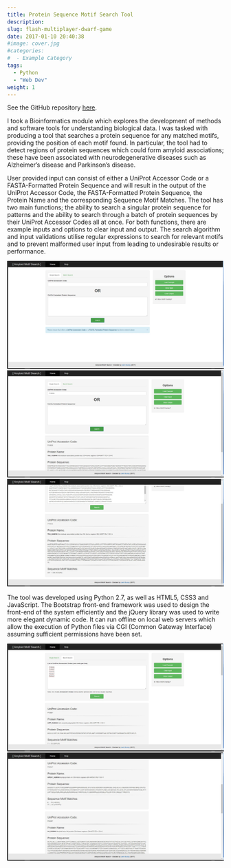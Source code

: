 ```yaml
---
title: Protein Sequence Motif Search Tool
description:
slug: flash-multiplayer-dwarf-game
date: 2017-01-10 20:40:38
#image: cover.jpg
#categories:
#  - Example Category
tags:
  - Python
  - "Web Dev"
weight: 1
---
```


See the GitHub repository [here](https://github.com/jemgunay/amyloid-motif).

I took a Bioinformatics module which explores the development of methods and software tools for understanding biological
data. I was tasked with producing a tool that searches a protein sequence for any matched motifs, providing the position
of each motif found. In particular, the tool had to detect regions of protein sequences which could form amyloid
associations; these have been associated with neurodegenerative diseases such as Alzheimer’s disease and Parkinson’s
disease.

User provided input can consist of either a UniProt Accessor Code or a FASTA-Formatted Protein Sequence and will result
in the output of the UniProt Accessor Code, the FASTA-Formatted Protein Sequence, the Protein Name and the corresponding
Sequence Motif Matches. The tool has two main functions; the ability to search a singular protein sequence for patterns
and the ability to search through a batch of protein sequences by their UniProt Accessor Codes all at once. For both
functions, there are example inputs and options to clear input and output. The search algorithm and input validations
utilise regular expressions to search for relevant motifs and to prevent malformed user input from leading to
undesirable results or performance.

![Single Search feature with empty input fields](frame.jpg) ![Single Search feature performed using a UniProt Accession Code](frame2.jpg) ![Single Search feature performed using a FASTA-formatted Protein Sequence](frame3.jpg)

The tool was developed using Python 2.7, as well as HTML5, CSS3 and JavaScript. The Bootstrap front-end framework was
used to design the front-end of the system efficiently and the jQuery library was used to write more elegant dynamic
code. It can run offline on local web servers which allow the execution of Python files via CGI (Common Gateway
Interface) assuming sufficient permissions have been set.

![Batch Search feature performed using a UniProt Accession Code](frame4.jpg) ![Batch Search results output](frame5.jpg)
